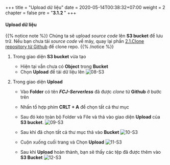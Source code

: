 +++
title = "Upload dữ liệu"
date = 2020-05-14T00:38:32+07:00
weight = 2
chapter = false
pre = "<b>3.1.2 </b>"
+++

#### Upload dữ liệu

{{% notice note %}}
Chúng ta sẽ upload _source code_ lên **S3 bucket** để lưu trữ. Nếu bạn chưa tải _source code_ về máy, quay lại phần [2.1.Clone repository từ Github](2-preparation/1-clone-code) để clone repo.
{{% /notice %}}

1. Trong giao diện **S3 bucket** vừa tạo

   - Hiện tại vẫn chưa có **Object** trong **Bucket**
   - Chọn **Upload** để tải dữ liệu lên
     ![08-S3](/images/3/3-s3-08.png?width=90pc)

2. Trong giao diện **Upload**

   - Vào **Folder** có tên _**FCJ-Serverless**_ đã được _clone_ từ **Github** ở bước trên
   - Nhấn tổ hợp phím **CRLT + A** để chọn tất cả thư mục
   - Sau đó kéo toàn bộ Folder và File và thả vào giao diện **Upload** của **S3 bucket**.
     ![09-S3](/images/3/3-s3-09.png?width=90pc)

   - Sau khi đã chọn tất cả thư mục thả vào **Bucket**
     ![10-S3](/images/3/3-s3-10.png?width=90pc)

   - Cuộn xuống cuối trang và Chọn **Upload**
     ![11-S3](/images/3/3-s3-11.png?width=90pc)

   - Sau khi **Upload** hoàn thành, bạn sẽ thấy các tệp đã được thêm vào **S3 Bucket**
     ![12-S3](/images/3/3-s3-12.png?width=90pc)
